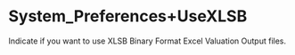 # System_Preferences+UseXLSB

Indicate if you want to use XLSB Binary Format Excel Valuation Output
files.
